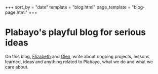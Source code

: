 +++
sort_by = "date"
template = "blog.html"
page_template = "blog-page.html"
+++

# Plabayo's playful blog for serious ideas

On this blog, [Elizabeth](https://www.linkedin.com/in/elizabeth-gb/) and [Glen](https://glendc.com/), write about ongoing projects, lessons learned,
ideas and anything related to Plabayo, what we do and what we care about.
